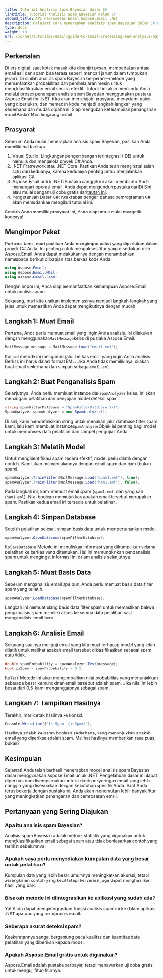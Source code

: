 ```yaml
---
title: Tutorial Analisis Spam Bayesian dalam C#
linktitle: Tutorial Analisis Spam Bayesian dalam C#
second_title: API Pemrosesan Email Aspose.Email .NET
description: Pelajari cara menerapkan analisis spam Bayesian dalam C# menggunakan Aspose.Email. Tutorial langkah demi langkah dengan wawasan kode untuk penyaringan email yang efektif.
type: docs
weight: 10
url: /id/net/tutorials/email/guide-to-email-processing-and-analysis/bayesian-spam-analysis-in-csharp/
---
```

## Perkenalan

Di era digital, saat kotak masuk kita dibanjiri pesan, membedakan antara email asli dan spam bisa terasa seperti mencari jarum dalam tumpukan jerami. Di sinilah analisis spam Bayesian berperan—metode yang memanfaatkan probabilitas dan pembelajaran mesin untuk mengklasifikasikan email secara efektif. Tutorial ini akan memandu Anda melalui proses penerapan analisis spam Bayesian menggunakan pustaka Aspose.Email for .NET. Kita akan menjelajahi prasyarat, menyelami paket yang diperlukan, dan memecah kode menjadi langkah-langkah yang sederhana dan mudah dipahami. Siap mengubah keterampilan penanganan email Anda? Mari langsung mulai!

## Prasyarat

Sebelum Anda mulai menerapkan analisis spam Bayesian, pastikan Anda memiliki hal berikut:

1. Visual Studio: Lingkungan pengembangan terintegrasi (IDE) untuk menulis dan mengelola proyek C# Anda.
2. .NET Framework atau .NET Core: Pastikan Anda telah menginstal salah satu dari keduanya, karena keduanya penting untuk menjalankan aplikasi C#.
3. Aspose.Email untuk .NET: Pustaka canggih ini akan membantu Anda menangani operasi email. Anda dapat mengunduh pustaka dari[Di Sini](https://releases.aspose.com/email/net/) atau mulai dengan uji coba gratis dari[tautan ini](https://releases.aspose.com/).
4. Pengetahuan Dasar C#: Keakraban dengan bahasa pemrograman C# akan memudahkan mengikuti tutorial ini.

Setelah Anda memiliki prasyarat ini, Anda siap untuk mulai mengetik kodenya!

## Mengimpor Paket

Pertama-tama, mari pastikan Anda mengimpor paket yang diperlukan dalam proyek C# Anda. Ini penting untuk mengakses fitur yang disediakan oleh Aspose.Email. Anda dapat melakukannya dengan menambahkan namespace berikut di bagian atas berkas kode Anda:

```csharp
using Aspose.Email;
using Aspose.Email.Mail;
using Aspose.Email.Spam;
```

Dengan impor ini, Anda siap memanfaatkan kemampuan Aspose.Email untuk analisis spam.

Sekarang, mari kita uraikan implementasinya menjadi langkah-langkah yang jelas untuk memastikan Anda dapat mengikutinya dengan mudah.

## Langkah 1: Muat Email

 Pertama, Anda perlu memuat email yang ingin Anda analisis. Ini dilakukan dengan menggunakan`MailMessage`kelas di pustaka Aspose.Email. 

```csharp
MailMessage message = MailMessage.Load("email.eml");
```

 Itu`Load` metode ini mengambil jalur berkas email yang ingin Anda analisis. Berkas ini harus dalam format EML. Jika Anda tidak memilikinya, silakan buat email sederhana dan simpan sebagai`email.eml`.

## Langkah 2: Buat Penganalisis Spam

 Selanjutnya, Anda perlu membuat instance dari`SpamAnalyzer` kelas. Ini akan menangani pelatihan dan pengujian model deteksi spam.

```csharp
string spamFilterDatabase = "SpamFilterDatabase.txt";
SpamAnalyzer spamAnalyzer = new SpamAnalyzer();
```

 Di sini, kami mendefinisikan string untuk menahan jalur database filter spam kami, lalu kami membuat instance`SpamAnalyzer`Objek ini penting bagi model untuk memproses data pelatihan dan sampel pengujian Anda.

## Langkah 3: Melatih Model

Untuk mengidentifikasi spam secara efektif, model perlu dilatih dengan contoh. Kami akan menyediakannya dengan email spam dan ham (bukan spam).

```csharp
spamAnalyzer.TrainFilter(MailMessage.Load("spam1.eml"), true);
spamAnalyzer.TrainFilter(MailMessage.Load("ham1.eml"), false);
```

Pada langkah ini, kami memuat email spam (`spam1.eml`) dan yang sah (`ham1.eml`). Nilai boolean menunjukkan apakah email tersebut merupakan spam. Pastikan kedua email ini tersedia untuk pelatihan.

## Langkah 4: Simpan Database

Setelah pelatihan selesai, simpan basis data untuk mempertahankan model.

```csharp
spamAnalyzer.SaveDatabase(spamFilterDatabase);
```

 Itu`SaveDatabase` Metode ini menuliskan informasi yang dikumpulkan selama pelatihan ke berkas yang ditentukan. Hal ini memungkinkan penganalisis spam untuk mengingat informasi ini dalam analisis selanjutnya.

## Langkah 5: Muat Basis Data

Sebelum menganalisis email apa pun, Anda perlu memuat basis data filter spam yang terlatih.

```csharp
spamAnalyzer.LoadDatabase(spamFilterDatabase);
```

Langkah ini memuat ulang basis data filter spam untuk memastikan bahwa penganalisis spam memiliki akses ke semua data pelatihan saat menganalisis email baru.

## Langkah 6: Analisis Email

Sekarang saatnya menguji email yang kita muat terhadap model yang telah dilatih untuk melihat apakah email tersebut diklasifikasikan sebagai spam atau tidak. 

```csharp
double spamProbability = spamAnalyzer.Test(message);
bool isSpam = spamProbability > 0.5;
```

 Itu`Test` Metode ini akan mengembalikan nilai probabilitas yang menunjukkan seberapa besar kemungkinan email tersebut adalah spam. Jika nilai ini lebih besar dari 0,5, kami menganggapnya sebagai spam.

## Langkah 7: Tampilkan Hasilnya

Terakhir, mari cetak hasilnya ke konsol.

```csharp
Console.WriteLine($"Is Spam: {isSpam}");
```

Hasilnya adalah keluaran boolean sederhana, yang menunjukkan apakah email yang diperiksa adalah spam. Melihat hasilnya memberikan rasa puas, bukan?

## Kesimpulan

Selamat! Anda telah berhasil menerapkan model analisis spam Bayesian dasar menggunakan Aspose.Email untuk .NET. Pengetahuan dasar ini dapat diperluas dan disempurnakan untuk teknik penyaringan email yang lebih canggih yang disesuaikan dengan kebutuhan spesifik Anda. Saat Anda terus bekerja dengan pustaka ini, Anda akan menemukan lebih banyak fitur yang meningkatkan penanganan dan pemrosesan email.

## Pertanyaan yang Sering Diajukan 

### Apa itu analisis spam Bayesian?
Analisis spam Bayesian adalah metode statistik yang digunakan untuk mengklasifikasikan email sebagai spam atau tidak berdasarkan contoh yang terlihat sebelumnya.

### Apakah saya perlu menyediakan kumpulan data yang besar untuk pelatihan?
Kumpulan data yang lebih besar umumnya meningkatkan akurasi, tetapi serangkaian contoh yang kecil tetapi bervariasi juga dapat menghasilkan hasil yang baik.

### Bisakah metode ini diintegrasikan ke aplikasi yang sudah ada?
Ya! Anda dapat mengintegrasikan fungsi analisis spam ini ke dalam aplikasi .NET apa pun yang memproses email.

### Seberapa akurat deteksi spam?
Keakuratannya sangat bergantung pada kualitas dan kuantitas data pelatihan yang diberikan kepada model.

### Apakah Aspose.Email gratis untuk digunakan?
Aspose.Email adalah pustaka berbayar, tetapi menawarkan uji coba gratis untuk menguji fitur-fiturnya.
